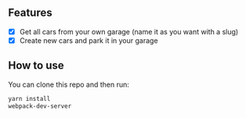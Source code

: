 ## Features
- [x] Get all cars from your own garage (name it as you want with a slug)
- [x] Create new cars and park it in your garage

## How to use
You can clone this repo and then run:

```bash
yarn install
webpack-dev-server
```
